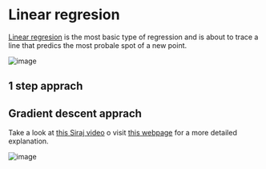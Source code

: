 # Linear regresion

[Linear regresion](https://en.wikipedia.org/wiki/Linear_regression) is the most basic type of regression and is about to trace a line that predics the most probale spot of a new point.

![image](https://github.com/javiabellan/machine-learning/blob/master/regression/linear-regression/linearRegression.png)


## 1 step apprach

## Gradient descent apprach

Take a look at [this Siraj video](https://youtu.be/UIFMLK2nj_w?t=2m) o visit [this webpage](https://spin.atomicobject.com/2014/06/24/gradient-descent-linear-regression/) for a more detailed explanation.

![image](https://github.com/mattnedrich/GradientDescentExample/blob/master/gradient_descent_example.gif)
